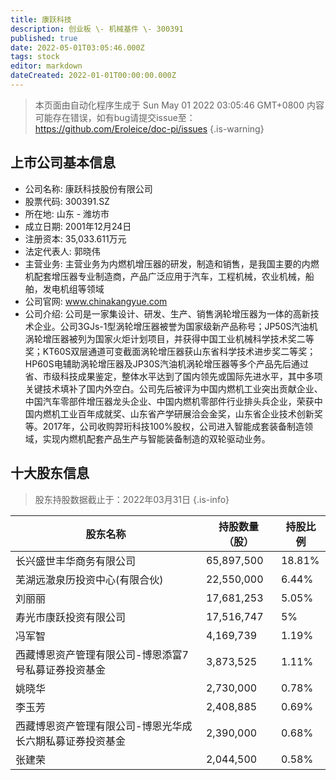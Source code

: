 ```yaml
---
title: 康跃科技
description: 创业板 \- 机械基件 \- 300391
published: true
date: 2022-05-01T03:05:46.000Z
tags: stock
editor: markdown
dateCreated: 2022-01-01T00:00:00.000Z
---
```


> 本页面由自动化程序生成于 Sun May 01 2022 03:05:46 GMT+0800
> 内容可能存在错误，如有bug请提交issue至：https://github.com/Eroleice/doc-pi/issues
{.is-warning}

## 上市公司基本信息
- 公司名称: 康跃科技股份有限公司
- 股票代码: 300391.SZ
- 所在地: 山东 - 潍坊市
- 成立日期: 2001年12月24日
- 注册资本: 35,033.611万元
- 法定代表人: 郭晓伟
- 主营业务: 主营业务为内燃机增压器的研发，制造和销售，是我国主要的内燃机配套增压器专业制造商，产品广泛应用于汽车，工程机械，农业机械，船舶，发电机组等领域
- 公司官网: www.chinakangyue.com
- 公司介绍: 公司是一家集设计、研发、生产、销售涡轮增压器为一体的高新技术企业。公司3GJs-1型涡轮增压器被誉为国家级新产品称号；JP50S汽油机涡轮增压器被列为国家火炬计划项目，并获得中国工业机械科学技术奖二等奖；KT60S双层通道可变截面涡轮增压器获山东省科学技术进步奖二等奖；HP60S电辅助涡轮增压器及JP30S汽油机涡轮增压器等多个产品先后通过省、市级科技成果鉴定，整体水平达到了国内领先或国际先进水平，其中多项关键技术填补了国内外空白。公司先后被评为中国内燃机工业突出贡献企业、中国汽车零部件增压器龙头企业、中国内燃机零部件行业排头兵企业，荣获中国内燃机工业百年成就奖、山东省产学研展洽会金奖，山东省企业技术创新奖等。2017年，公司收购羿珩科技100%股权，公司进入智能成套装备制造领域，实现内燃机配套产品生产与智能装备制造的双轮驱动业务。


## 十大股东信息
> 股东持股数据截止于：2022年03月31日
{.is-info}

| 股东名称 | 持股数量（股） | 持股比例 |
| --- | --- | --- |
| 长兴盛世丰华商务有限公司 | 65,897,500 | 18.81% |
| 芜湖远澈泉历投资中心(有限合伙) | 22,550,000 | 6.44% |
| 刘丽丽 | 17,681,253 | 5.05% |
| 寿光市康跃投资有限公司 | 17,516,747 | 5% |
| 冯军智 | 4,169,739 | 1.19% |
| 西藏博恩资产管理有限公司-博恩添富7号私募证券投资基金 | 3,873,525 | 1.11% |
| 姚晓华 | 2,730,000 | 0.78% |
| 李玉芳 | 2,408,885 | 0.69% |
| 西藏博恩资产管理有限公司-博恩光华成长六期私募证券投资基金 | 2,390,000 | 0.68% |
| 张建荣 | 2,044,500 | 0.58% |





